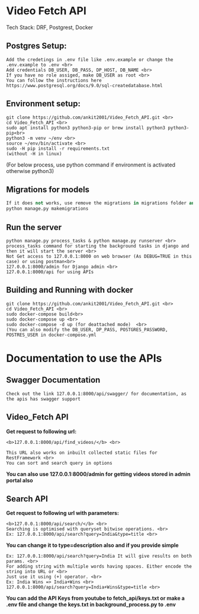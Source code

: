 # Video Fetch API
Tech Stack: DRF, Postgrest, Docker 

## Postgres Setup:
```Create a Postgresql database in the system  <br>
Add the credetings in .env file like .env.example or change the .env.example to .env <br>
Add credentials DB_USER, DB_PASS, DP_HOST, DB_NAME <br>
If you have no role assiged, make DB_USER as root <br>
You can follow the instructions here  https://www.postgresql.org/docs/9.0/sql-createdatabase.html 
```

## Environment setup:

```
git clone https://github.com/ankit2001/Video_Fetch_API.git <br>
cd Video_Fetch_API <br>
sudo apt install python3 python3-pip or brew install python3 python3-pip<br> 
python3 -m venv ~/env <br>
source ~/env/bin/activate <br>
sudo -H pip install -r requirements.txt
(without -H in linux)
```

(For below process, use python command if environment is activated otherwise python3)
## Migrations for models
```python manage.py migrate <br>
If it does not works, use remove the migrations in migrations folder and use below command <br>
python manage.py makemigrations 
```

## Run the server
```
python manage.py process_tasks & python manage.py runserver <br>
process_tasks command for starting the background tasks in django and then it will start the server <br>
Not Get access to 127.0.0.1:8000 on web browser (As DEBUG=TRUE in this case) or using postman<br>
127.0.0.1:8000/admin for Django admin <br>
127.0.0.1:8000/api for using APIs
```

## Building and Running with docker
```
git clone https://github.com/ankit2001/Video_Fetch_API.git <br>
cd Video_Fetch_API <br>
sudo docker-compose build<br>
sudo docker-compose up <br>
sudo docker-compose -d up (for deattached mode)  <br>
(You can also modify the DB_USER, DP_PASS, POSTGRES_PASSWORD, POSTRES_USER in docker-compose.yml
```


# Documentation to use the APIs

## Swagger Documentation
```
Check out the link 127.0.0.1:8000/api/swagger/ for documentation, as the apis has swagger support
```
## Video_Fetch API

**Get request to following url:**
```
<b>127.0.0.1:8000/api/find_videos/</b> <br>

This URL also works on inbuilt collected static files for RestFramework <br>
You can sort and search query in options
```
**You can also use 127.0.0.1:8000/admin for getting videos stored in admin portal also**

## Search API
**Get request to following url with parameters:**
```
<b>127.0.0.1:8000/api/search/</b> <br>
Searching is optimised with queryset bitwise operations. <br>
Ex: 127.0.0.1:8000/api/search?query=India&type=title <br>
```

**You can change it to type=description also and if you provide simple** 

```
Ex: 127.0.0.1:8000/api/search?query=India It will give results on both params. <br>
For adding string with multiple words having spaces. Either encode the string into URL or <br>
Just use it using (+) operator. <br>
Ex: India Wins => India+Wins <br>
127.0.0.1:8000/api/search?query=India+Wins&type=title <br>
```
**You can add the API Keys from youtube to fetch_api/keys.txt or make a .env file and change the keys.txt in background_process.py to .env**


